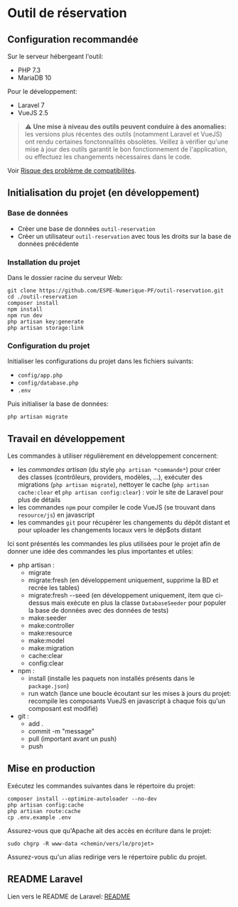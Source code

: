 # Outil de réservation

## Configuration recommandée

Sur le serveur hébergeant l'outil:
- PHP 7.3
- MariaDB 10

Pour le développement:
- Laravel 7
- VueJS 2.5

> :warning: **Une mise à niveau des outils peuvent conduire à des anomalies:** les versions plus récentes des outils (notamment Laravel et VueJS)
ont rendu certaines fonctonnalités obsolètes. Veillez à vérifier qu'une mise à jour des outils garantit le bon fonctionnement de l'application,
ou effectuez les changements nécessaires dans le code.

Voir [Risque des problème de compatibilités](doc/upgrade_risk.md).

## Initialisation du projet (en développement)

### Base de données

- Créer une base de données `outil-reservation`
- Créer un utilisateur `outil-reservation` avec tous les droits sur la base de données précédente

### Installation du projet

Dans le dossier racine du serveur Web:

```
git clone https://github.com/ESPE-Numerique-PF/outil-reservation.git
cd ./outil-reservation
composer install
npm install
npm run dev
php artisan key:generate
php artisan storage:link
```

### Configuration du projet

Initialiser les configurations du projet dans les fichiers suivants:
- `config/app.php`
- `config/database.php`
- `.env`

Puis initialiser la base de données:
```
php artisan migrate
```

## Travail en développement

Les commandes à utiliser régulièrement en développement concernent:
- les *commandes artisan* (du style `php artisan *commande*`) pour créer des classes (contrôleurs, providers, modèles, ...),
exécuter des migrations (`php artisan migrate`), nettoyer le cache (`php artisan cache:clear` et `php artisan config:clear`) : voir le site de Laravel pour plus de détails
- les commandes `npm` pour compiler le code VueJS (se trouvant dans `resource/js`) en javascript
- les commandes `git` pour récupérer les changements du dépôt distant et pour uploader les changements locaux vers le dép$ots distant

Ici sont présentés les commandes les plus utilisées pour le projet afin de donner une idée des commandes les plus importantes et utiles: 
- php artisan :
    - migrate
    - migrate:fresh (en développement uniquement, supprime la BD et recrée les tables)
    - migrate:fresh --seed (en développement uniquement, item que ci-dessus mais exécute en plus la classe `DatabaseSeeder` pour populer la base de données avec des données de tests)
    - make:seeder
    - make:controller
    - make:resource
    - make:model
    - make:migration
    - cache:clear
    - config:clear
- npm :
    - install (installe les paquets non installés présents dans le `package.json`)
    - run watch (lance une boucle écoutant sur les mises à jours du projet: recompile les composants VueJS en javascript à chaque fois qu'un composant est modifié)
- git :
    - add .
    - commit -m "message"
    - pull (important avant un push)
    - push

## Mise en production

Exécutez les commandes suivantes dans le répertoire du projet:

```
composer install --optimize-autoloader --no-dev
php artisan config:cache
php artisan route:cache
cp .env.example .env
```

Assurez-vous que qu'Apache ait des accès en écriture dans le projet:

```
sudo chgrp -R www-data <chemin/vers/le/projet>
```

Assurez-vous qu'un alias redirige vers le répertoire public du projet.

## README Laravel

Lien vers le README de Laravel: [README](README_Laravel.md)